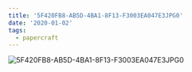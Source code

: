 ```yaml
---
title: '5F420FB8-AB5D-4BA1-8F13-F3003EA047E3JPG0'
date: '2020-01-02'
tags:
  - papercraft
---
```


![5F420FB8-AB5D-4BA1-8F13-F3003EA047E3JPG0](/images/matisse_website_images/5F420FB8-AB5D-4BA1-8F13-F3003EA047E3JPG0.jpg)
